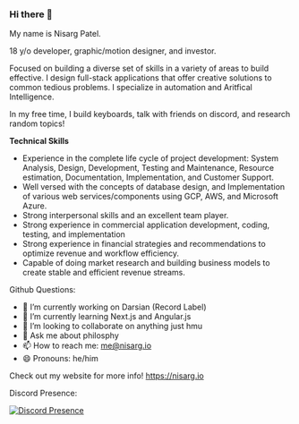 ### Hi there 👋


My name is Nisarg Patel.

18 y/o developer, graphic/motion designer, and investor.

Focused on building a diverse set of skills in a variety of areas to build effective. I design full-stack applications that offer creative solutions to common tedious problems. I specialize in automation and Aritfical Intelligence.

In my free time, I build keyboards, talk with friends on discord, and research random topics!

**Technical Skills**
* Experience in the complete life cycle of project development: System Analysis, Design, Development, Testing and Maintenance, Resource estimation, Documentation, Implementation, and Customer Support.
* Well versed with the concepts of database design, and Implementation of various web services/components using GCP, AWS, and Microsoft Azure.
* Strong interpersonal skills and an excellent team player.
* Strong experience in commercial application development, coding, testing, and implementation
* Strong experience in financial strategies and recommendations to optimize revenue and workflow efficiency.
* Capable of doing market research and building business models to create stable and efficient revenue streams.

Github Questions:
- 🔭 I’m currently working on Darsian (Record Label)
- 🌱 I’m currently learning Next.js and Angular.js
- 👯 I’m looking to collaborate on anything just hmu
- 💬 Ask me about philosphy
- 📫 How to reach me: me@nisarg.io
- 😄 Pronouns: he/him


Check out my website for more info! https://nisarg.io



Discord Presence:

[![Discord Presence](https://lanyard-profile-readme.vercel.app/api/231643298282864640)](https://discord.com/users/231643298282864640)

